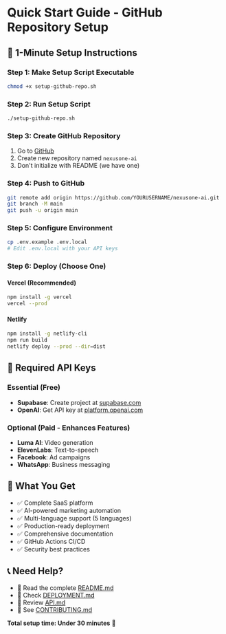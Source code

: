 # Quick Start Guide - GitHub Repository Setup

## 🚀 1-Minute Setup Instructions

### Step 1: Make Setup Script Executable
```bash
chmod +x setup-github-repo.sh
```

### Step 2: Run Setup Script
```bash
./setup-github-repo.sh
```

### Step 3: Create GitHub Repository
1. Go to [GitHub](https://github.com/new)
2. Create new repository named `nexusone-ai`
3. Don't initialize with README (we have one)

### Step 4: Push to GitHub
```bash
git remote add origin https://github.com/YOURUSERNAME/nexusone-ai.git
git branch -M main
git push -u origin main
```

### Step 5: Configure Environment
```bash
cp .env.example .env.local
# Edit .env.local with your API keys
```

### Step 6: Deploy (Choose One)

#### Vercel (Recommended)
```bash
npm install -g vercel
vercel --prod
```

#### Netlify
```bash
npm install -g netlify-cli
npm run build
netlify deploy --prod --dir=dist
```

## 🔑 Required API Keys

### Essential (Free)
- **Supabase**: Create project at [supabase.com](https://supabase.com)
- **OpenAI**: Get API key at [platform.openai.com](https://platform.openai.com)

### Optional (Paid - Enhances Features)
- **Luma AI**: Video generation
- **ElevenLabs**: Text-to-speech
- **Facebook**: Ad campaigns
- **WhatsApp**: Business messaging

## 🎯 What You Get

- ✅ Complete SaaS platform
- ✅ AI-powered marketing automation
- ✅ Multi-language support (5 languages)
- ✅ Production-ready deployment
- ✅ Comprehensive documentation
- ✅ GitHub Actions CI/CD
- ✅ Security best practices

## 📞 Need Help?

- 📖 Read the complete [README.md](./README.md)
- 🚀 Check [DEPLOYMENT.md](./docs/DEPLOYMENT.md)
- 🔧 Review [API.md](./docs/API.md)
- 🤝 See [CONTRIBUTING.md](./CONTRIBUTING.md)

**Total setup time: Under 30 minutes** 🚀